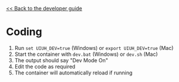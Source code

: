 [<< Back to the developer guide](developer_guide)

# Coding

1. Run `set UIUH_DEV=true` (Windows) or `export UIUH_DEV=true` (Mac)
2. Start the container with `dev.bat` (Windows) or `dev.sh` (Mac)
3. The output should say "Dev Mode On"
4. Edit the code as required
5. The container will automatically reload if running
